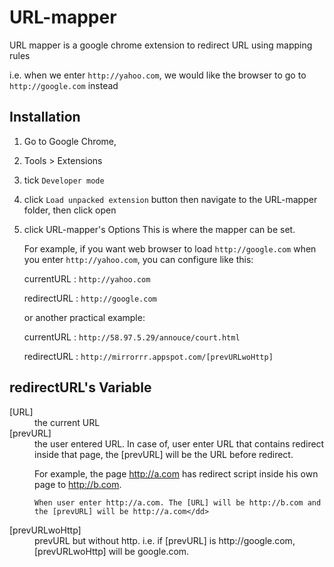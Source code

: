 URL-mapper
==========

URL mapper is a google chrome extension to redirect URL using mapping rules

i.e. when we enter `http://yahoo.com`, we would like the browser to go to `http://google.com` instead


Installation
-------------------------

1. Go to Google Chrome, 
2. Tools > Extensions

3. tick `Developer mode`
4. click `Load unpacked extension` button
   then navigate to the URL-mapper folder, then click open
5. click URL-mapper's Options
   This is where the mapper can be set.

   For example, if you want web browser to load `http://google.com` when you enter `http://yahoo.com`, you can configure like this:

   currentURL : `http://yahoo.com`
   
   redirectURL : `http://google.com`

   or another practical example: 

   currentURL : `http://58.97.5.29/annouce/court.html`

   redirectURL : `http://mirrorrr.appspot.com/[prevURLwoHttp]`

redirectURL's Variable
-------------------------
<dl>
  <dt>[URL]</dt> <dd>the current URL</dd>
  <dt>[prevURL]</dt> <dd>the user entered URL. 
  In case of, user enter URL that contains redirect inside that page, the [prevURL] will be the URL before redirect.

  For example, the page http://a.com has redirect script inside his own page to http://b.com.

    When user enter http://a.com. The [URL] will be http://b.com and the [prevURL] will be http://a.com</dd>

  <dt>[prevURLwoHttp]</dt> <dd>prevURL but without http. i.e. if [prevURL] is http://google.com, [prevURLwoHttp] will be google.com.</dd>
</dl>
